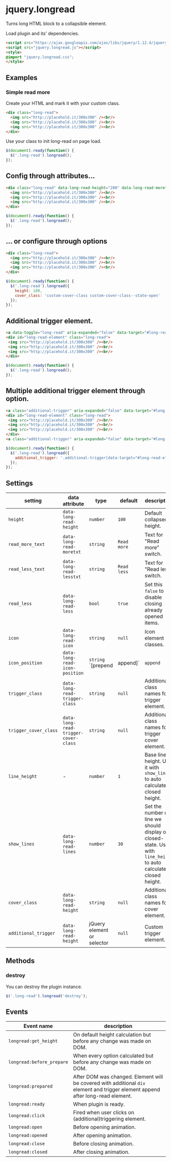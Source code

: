 # jquery.longread

Turns long HTML block to a collapsible element.

Load plugin and its' dependencies.
```HTML
<script src="https://ajax.googleapis.com/ajax/libs/jquery/1.12.4/jquery.min.js"></script>
<script src="jquery.longread.js"></script>
<style>
@import "jquery.longread.css";
</style>
```

## Examples
### Simple read more
Create your HTML and mark it with your custom class.
```HTML
<div class="long-read">
  <img src="http://placehold.it/300x300" /><br/>
  <img src="http://placehold.it/300x300" /><br/>
  <img src="http://placehold.it/300x300" /><br/>
</div> 
```

Use your class to init long-read on page load.
```JavaScript
$(document).ready(function() {
  $('.long-read').longread();
});
```

## Config through attributes…
```HTML
<div class="long-read" data-long-read-height="200" data-long-read-moretxt="Show more" data-long-read-lesstxt="Show less">
  <img src="http://placehold.it/300x300" /><br/>
  <img src="http://placehold.it/300x300" /><br/>
  <img src="http://placehold.it/300x300" /><br/>
</div>
```

```JavaScript
$(document).ready(function() {
  $('.long-read').longread();
});
```
## … or configure through options
```HTML
<div class="long-read">
  <img src="http://placehold.it/300x300" /><br/>
  <img src="http://placehold.it/300x300" /><br/>
  <img src="http://placehold.it/300x300" /><br/>
</div>
```

```JavaScript
$(document).ready(function() {
  $('.long-read').longread({
    height: 180,
    cover_class: 'custom-cover-class custom-cover-class--state-open'
  });
});
```

## Additional trigger element.
```HTML
<a data-toggle="long-read" aria-expanded="false" data-target="#long-read-element">Read more</a>
<div id="long-read-element" class="long-read">
 <img src="http://placehold.it/300x300" /><br/>
 <img src="http://placehold.it/300x300" /><br/>
 <img src="http://placehold.it/300x300" /><br/>
</div>
```
```JavaScript
$(document).ready(function() {
  $('.long-read').longread();
});
```

## Multiple additional trigger element through option.
```HTML
<a class="additional-trigger" aria-expanded="false" data-target="#long-read-element">Read more 1</a>
<div id="long-read-element" class="long-read">
 <img src="http://placehold.it/300x300" /><br/>
 <img src="http://placehold.it/300x300" /><br/>
 <img src="http://placehold.it/300x300" /><br/>
</div>
<a class="additional-trigger" aria-expanded="false" data-target="#long-read-element">Read more 2</a>
```
```JavaScript
$(document).ready(function() {
  $('.long-read').longread({
    additional_trigger: '.additional-trigger[data-target="#long-read-element"]'
  });
});
```

## Settings
| setting | data attribute | type | default | description |
|---------|----------------|------|---------|-------------|
| `height` | `data-long-read-height` | `number` | `100`  | Default collapsed height. |
| `read_more_text` | `data-long-read-moretxt` | `string` | `Read more`  | Text for "Read more" switch. |
| `read_less_text` | `data-long-read-lesstxt` | `string` | `Read less`  | Text for "Read less" switch. |
| `read_less` | `data-long-read-less` | `bool` | `true` | Set this `false` to disable closing already opened items. |
| `icon` | `data-long-read-icon` | `string` | `null` | Icon element classes. |
| `icon_position` | `data-long-read-icon-position` | `string` `[prepend|append]` | `append` | Position of icon element. If you would like to display icon before trigger text set this to `prepend`. |
| `trigger_class` | `data-long-read-trigger-class` | `string` | `null` | Additional class names for trigger element. |
| `trigger_cover_class` | `data-long-read-trigger-cover-class` | `string` | `null` | Additional class names for trigger cover element. |
| `line_height` | - | `number` | `1` | Base line height. Use it with `show_lines` to auto calculate closed height. |
| `show_lines` | `data-long-read-lines` | `number` | `30` | Set the number of line we should display on closed-state. Use it with `line_height` to auto calculate closed height. |
| `cover_class` | `data-long-read-height` | `string` | `null` | Additional class names for cover element. |
| `additional_trigger` | `data-long-read-height` | jQuery element or selector | `null` | Custom trigger element. |

## Methods
### destroy
You can destroy the plugin instance.

```JavaScript
$('.long-read').longread('destroy');
```

## Events
| Event name | description |
|------------|-------------|
| `longread:get_height` | On default height calculation but before any change was made on DOM. |
| `longread:before_prepare` | When every option calculated but before any change was made on DOM. |
| `longread:prepared` | After DOM was changed. Element will be covered with additional `div` element and trigger element append after long-read element. |
| `longread:ready` | When plugin is ready. |
| `longread:click` | Fired when user clicks on (additional)triggering element. |
| `longread:open` | Before opening animation. |
| `longread:opened` | After opening animation. |
| `longread:close` | Before closing animation. |
| `longread:closed` | After closing animation. |
